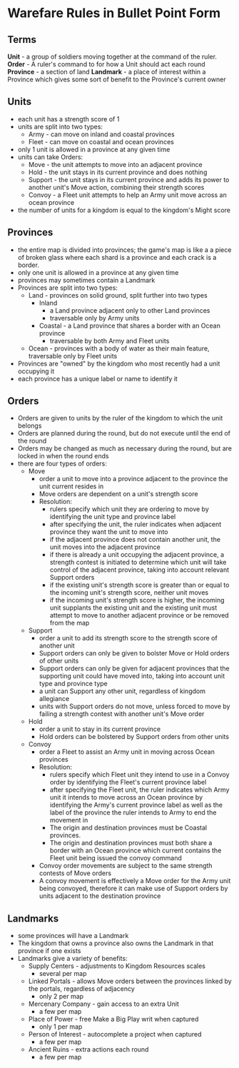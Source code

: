 # Warefare Rules in Bullet Point Form

## Terms

**Unit** - a group of soldiers moving together at the command of the ruler.
**Order** - A ruler's command to for how a Unit should act each round
**Province** - a section of land
**Landmark** - a place of interest within a Province which gives some sort of benefit to the Province's current owner

## Units

- each unit has a strength score of 1
- units are split into two types:
	- Army - can move on inland and coastal provinces
	- Fleet - can move on coastal and ocean provinces
- only 1 unit is allowed in a province at any given time
- units can take Orders:
	- Move - the unit attempts to move into an adjacent province
	- Hold - the unit stays in its current province and does nothing
	- Support - the unit stays in its current province and adds its power to another unit's Move action, combining their strength scores
	- Convoy - a Fleet unit attempts to help an Army unit move across an ocean province
- the number of units for a kingdom is equal to the kingdom's Might score

## Provinces

- the entire map is divided into provinces; the game's map is like a a piece of broken glass where each shard is a province and each crack is a border.
- only one unit is allowed in a province at any given time
- provinces may sometimes contain a Landmark
- Provinces are split into two types:
	- Land - provinces on solid ground, split further into two types
		- Inland
			- a Land province adjacent only to other Land provinces
			- traversable only by Army units
		- Coastal - a Land province that shares a border with an Ocean province
			- traversable by both Army and Fleet units
	- Ocean - provinces with a body of water as their main feature, traversable only by Fleet units
- Provinces are "owned" by the kingdom who most recently had a unit occupying it
- each province has a unique label or name to identify it

## Orders

- Orders are given to units by the ruler of the kingdom to which the unit belongs
- Orders are planned during the round, but do not execute until the end of the round
- Orders may be changed as much as necessary during the round, but are locked in when the round ends
- there are four types of orders:
	- Move
    	- order a unit to move into a province adjacent to the province the unit current resides in
    	- Move orders are dependent on a unit's strength score
    	- Resolution:
			- rulers specify which unit they are ordering to move by identifying the unit type and province label
			- after specifying the unit, the ruler indicates when adjacent province they want the unit to move into
			- if the adjacent province does not contain another unit, the unit moves into the adjacent province
			- if there is already a unit occupying the adjacent province, a strength contest is initiated to determine which unit will take control of the adjacent province, taking into account relevant Support orders
			- if the existing unit's strength score is greater than or equal to the incoming unit's strength score, neither unit moves
			- if the incoming unit's strength score is higher, the incoming unit supplants the existing unit and the existing unit must attempt to move to another adjacent province or be removed from the map
	- Support
		- order a unit to add its strength score to the strength score of another unit
		- Support orders can only be given to bolster Move or Hold orders of other units
		- Support orders can only be given for adjacent provinces that the supporting unit could have moved into, taking into account unit type and province type
		- a unit can Support any other unit, regardless of kingdom allegiance
		- units with Support orders do not move, unless forced to move by failing a strength contest with another unit's Move order
	- Hold
		- order a unit to stay in its current province
		- Hold orders can be bolstered by Support orders from other units
	- Convoy
		- order a Fleet to assist an Army unit in moving across Ocean provinces
		- Resolution:
			- rulers specify which Fleet unit they intend to use in a Convoy order by identifying the Fleet's current province label
			- after specifying the Fleet unit, the ruler indicates which Army unit it intends to move across an Ocean province by identifying the Army's current province label as well as the label of the province the ruler intends to Army to end the movement in
			- The origin and destination provinces must be Coastal provinces.
			- The origin and destination provinces must both share a border with an Ocean province which current contains the Fleet unit being issued the convoy command
		- Convoy order movements are subject to the same strength contests of Move orders
		- A convoy movement is effectively a Move order for the Army unit being convoyed, therefore it can make use of Support orders by units adjacent to the destination province

## Landmarks

- some provinces will have a Landmark
- The kingdom that owns a province also owns the Landmark in that province if one exists
- Landmarks give a variety of benefits:
	- Supply Centers - adjustments to Kingdom Resources scales
		- several per map
	- Linked Portals - allows Move orders between the provinces linked by the portals, regardless of adjacency
		- only 2 per map
	- Mercenary Company - gain access to an extra Unit
		- a few per map
	- Place of Power - free Make a Big Play writ when captured
		- only 1 per map
	- Person of Interest - autocomplete a project when captured
		- a few per map
	- Ancient Ruins - extra actions each round
		- a few per map
